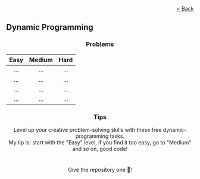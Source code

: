 <p align="right">
  <a href="../../../README.md">< Back</a>
</p>

<h2>Dynamic Programming</h2>

<h3 align="center">Problems</h3>

<div align="center">

| Easy 	| Medium 	| Hard 	|
|:---:	|:---:	|:---:	|
| ...	| ... 	| ... 	|
| ... 	| ... 	| ... 	|
| ... 	| ... 	| ... 	|
| ... 	| ... 	| ... 	|

</div>

<h3 align="center">Tips</h3>

<p align="center">Level up your creative problem-solving skills with these free dynamic-programming tasks.
<br>
My tip is: start with the "Easy" level, if you find it too easy, go to "Medium" and so on, good code!</p>

#

<p align="center">Give the repository one 🌟!<p>
